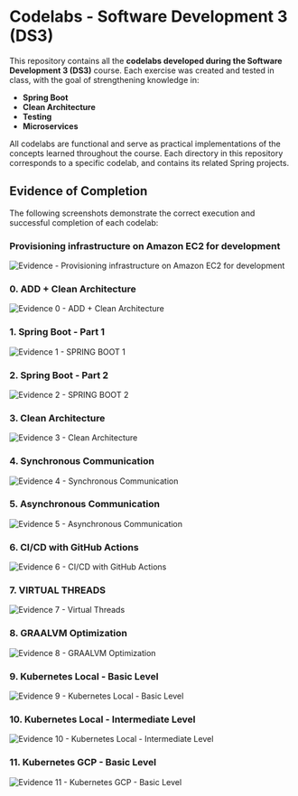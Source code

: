# Codelabs - Software Development 3 (DS3)

This repository contains all the **codelabs developed during the Software Development 3 (DS3)** course. Each exercise was created and tested in class, with the goal of strengthening knowledge in:

* **Spring Boot**
* **Clean Architecture**
* **Testing**
* **Microservices**

All codelabs are functional and serve as practical implementations of the concepts learned throughout the course. Each directory in this repository corresponds to a specific codelab, and contains its related Spring projects.

## Evidence of Completion

The following screenshots demonstrate the correct execution and successful completion of each codelab:

### Provisioning infrastructure on Amazon EC2 for development
![Evidence - Provisioning infrastructure on Amazon EC2 for development](/images/image.png)

### 0. ADD + Clean Architecture
![Evidence 0 - ADD + Clean Architecture](/images/0.png)

### 1. Spring Boot - Part 1
![Evidence 1 - SPRING BOOT 1](/images/1.png)

### 2. Spring Boot - Part 2
![Evidence 2 - SPRING BOOT 2](/images/2.png)

### 3. Clean Architecture
![Evidence 3 - Clean Architecture](/images/3.png)

### 4. Synchronous Communication
![Evidence 4 - Synchronous Communication](/images/4.png)

### 5. Asynchronous Communication
![Evidence 5 - Asynchronous Communication](/images/5.png)

### 6. CI/CD with GitHub Actions
![Evidence 6 - CI/CD with GitHub Actions](/images/6.png)

### 7. VIRTUAL THREADS
![Evidence 7 - Virtual Threads](/images/7.png)

### 8. GRAALVM Optimization
![Evidence 8 - GRAALVM Optimization](/images/8.png)

### 9. Kubernetes Local - Basic Level
![Evidence 9 - Kubernetes Local - Basic Level](/images/9.png)

### 10. Kubernetes Local - Intermediate Level
![Evidence 10 - Kubernetes Local - Intermediate Level](/images/10.png)

### 11. Kubernetes GCP - Basic Level
![Evidence 11 - Kubernetes GCP - Basic Level](/images/11.png)